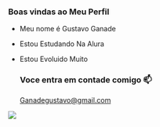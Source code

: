 ### Boas vindas ao Meu Perfil

- Meu nome é Gustavo Ganade

- Estou Estudando Na Alura

- Estou Evoluido Muito

  ### Voce entra em contade comigo 📫

  Ganadegustavo@gmail.com

![](https://media1.tenor.com/m/8UntVSgyu6QAAAAC/gojo-satoru-satoru-gojo.gif)
  
